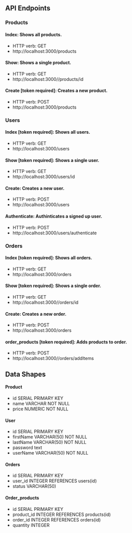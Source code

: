 ## API Endpoints

### Products

#### Index: Shows all products.

-   HTTP verb: GET
-   http://localhost:3000/products

#### Show: Shows a single product.

-   HTTP verb: GET
-   http://localhost:3000//products/id

#### Create [token required]: Creates a new product.

-   HTTP verb: POST
-   http://localhost:3000/products

### Users

#### Index [token required]: Shows all users.

-   HTTP verb: GET
-   http://localhost:3000/users

#### Show [token required]: Shows a single user.

-   HTTP verb: GET
-   http://localhost:3000/users/id

#### Create: Creates a new user.

-   HTTP verb: POST
-   http://localhost:3000/users

#### Authenticate: Authinticates a signed up user.

-   HTTP verb: POST
-   http://localhost:3000/users/authenticate

### Orders

#### Index [token required]: Shows all orders.

-   HTTP verb: GET
-   http://localhost:3000/orders

#### Show [token required]: Shows a single order.

-   HTTP verb: GET
-   http://localhost:3000//orders/id

#### Create: Creates a new order.

-   HTTP verb: POST
-   http://localhost:3000/orders

#### order_products [token required]: Adds products to order.

-   HTTP verb: POST
-   http://localhost:3000//orders/addItems

## Data Shapes

#### Product

-   id SERIAL PRIMARY KEY
-   name VARCHAR NOT NULL
-   price NUMERIC NOT NULL

#### User

-   id SERIAL PRIMARY KEY
-   firstName VARCHAR(50) NOT NULL
-   lastName VARCHAR(50) NOT NULL
-   password text
-   userName VARCHAR(50) NOT NULL

#### Orders

-   id SERIAL PRIMARY KEY
-   user_id INTEGER REFERENCES users(id)
-   status VARCHAR(50)

#### Order_products

-   id SERIAL PRIMARY KEY
-   product_id INTEGER REFERENCES products(id)
-   order_id INTEGER REFERENCES orders(id)
-   quantity INTEGER
